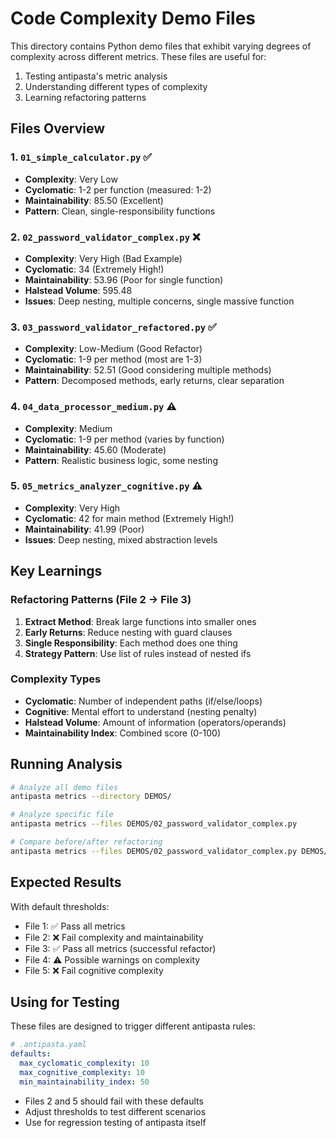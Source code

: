 # Code Complexity Demo Files

This directory contains Python demo files that exhibit varying degrees of complexity across different metrics. These files are useful for:

1. Testing antipasta's metric analysis
2. Understanding different types of complexity
3. Learning refactoring patterns

## Files Overview

### 1. `01_simple_calculator.py` ✅
- **Complexity**: Very Low
- **Cyclomatic**: 1-2 per function (measured: 1-2)
- **Maintainability**: 85.50 (Excellent)
- **Pattern**: Clean, single-responsibility functions

### 2. `02_password_validator_complex.py` ❌
- **Complexity**: Very High (Bad Example)
- **Cyclomatic**: 34 (Extremely High!)
- **Maintainability**: 53.96 (Poor for single function)
- **Halstead Volume**: 595.48
- **Issues**: Deep nesting, multiple concerns, single massive function

### 3. `03_password_validator_refactored.py` ✅
- **Complexity**: Low-Medium (Good Refactor)
- **Cyclomatic**: 1-9 per method (most are 1-3)
- **Maintainability**: 52.51 (Good considering multiple methods)
- **Pattern**: Decomposed methods, early returns, clear separation

### 4. `04_data_processor_medium.py` ⚠️
- **Complexity**: Medium
- **Cyclomatic**: 1-9 per method (varies by function)
- **Maintainability**: 45.60 (Moderate)
- **Pattern**: Realistic business logic, some nesting

### 5. `05_metrics_analyzer_cognitive.py` ⚠️
- **Complexity**: Very High
- **Cyclomatic**: 42 for main method (Extremely High!)
- **Maintainability**: 41.99 (Poor)
- **Issues**: Deep nesting, mixed abstraction levels

## Key Learnings

### Refactoring Patterns (File 2 → File 3)

1. **Extract Method**: Break large functions into smaller ones
2. **Early Returns**: Reduce nesting with guard clauses
3. **Single Responsibility**: Each method does one thing
4. **Strategy Pattern**: Use list of rules instead of nested ifs

### Complexity Types

- **Cyclomatic**: Number of independent paths (if/else/loops)
- **Cognitive**: Mental effort to understand (nesting penalty)
- **Halstead Volume**: Amount of information (operators/operands)
- **Maintainability Index**: Combined score (0-100)

## Running Analysis

```bash
# Analyze all demo files
antipasta metrics --directory DEMOS/

# Analyze specific file
antipasta metrics --files DEMOS/02_password_validator_complex.py

# Compare before/after refactoring
antipasta metrics --files DEMOS/02_password_validator_complex.py DEMOS/03_password_validator_refactored.py
```

## Expected Results

With default thresholds:
- File 1: ✅ Pass all metrics
- File 2: ❌ Fail complexity and maintainability
- File 3: ✅ Pass all metrics (successful refactor)
- File 4: ⚠️ Possible warnings on complexity
- File 5: ❌ Fail cognitive complexity

## Using for Testing

These files are designed to trigger different antipasta rules:

```yaml
# .antipasta.yaml
defaults:
  max_cyclomatic_complexity: 10
  max_cognitive_complexity: 10
  min_maintainability_index: 50
```

- Files 2 and 5 should fail with these defaults
- Adjust thresholds to test different scenarios
- Use for regression testing of antipasta itself